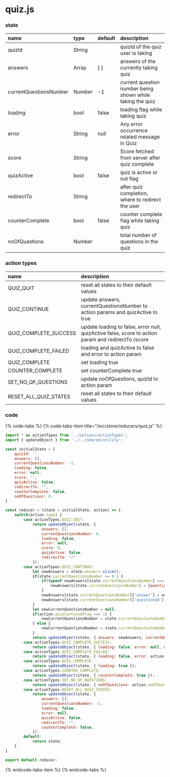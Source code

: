 # quiz.js

### state

| name | type | default | description |
| :--- | :--- | :--- | :--- |
| quizId | String |  | quizId of the quiz user is taking |
| answers | Array | \[ \] | answers of the currently taking quiz |
| currentQuestionsNumber | Number | -1 | current question number being shown while taking the quiz |
| loading | bool | false | loading flag while taking quiz |
| error | String | null | Any error occurrence related message in Quiz |
| score | String |  | Score fetched from server after quiz complete |
| quizActive | bool | false | quiz is active or not flag |
| redirectTo | String |  | after quiz completion, where to redirect the user |
| counterComplete | bool | false | counter complete flag while taking quiz |
| noOfQuestions | Number |  | total number of questions in the quiz |



### action types

| name | description |
| :--- | :--- |
| QUIZ\_QUIT | reset all states to their default values |
| QUIZ\_CONTINUE | update answers, currentQuestionsNumber to action params and quizActive to true |
| QUIZ\_COMPLETE\_SUCCESS | update loading to false, error null, quizActive false, score to action param and redirectTo /score |
| QUIZ\_COMPLETE\_FAILED | loading and quizActive to false and error to action param |
| QUIZ\_COMPLETE | set loading true |
| COUNTER\_COMPLETE | set counterComplete true |
| SET\_NO\_QF\_QUESTIONS | update noOfQuestions, quizId to action param |
| RESET\_ALL\_QUIZ\_STATES | reset all states to their default values |





### code

{% code-tabs %}
{% code-tabs-item title="/src/store/reducers/quiz.js" %}
```javascript
import * as actionTypes from '../actions/actionTypes';
import { updateObject } from '../../shared/utility';

const initialState = {
    quizId: '',
    answers: [],
    currentQuestionsNumber: -1,
    loading: false,
    error: null,
    score: '',
    quizActive: false,
    redirectTo: "",
    counterComplete: false,
    noOfQuestions: 0,
}

const reducer = (state = initialState, action) => {
    switch(action.type) {
        case actionTypes.QUIZ_QUIT:
            return updateObject(state, {
                answers: [],
                currentQuestionsNumber: 0,
                loading: false,
                error: null,
                score: 0,
                quizActive: false,
                redirectTo: "/"
            });
        case actionTypes.QUIZ_CONTINUE:
            let newAnswers = state.answers.slice();
            if(state.currentQuestionsNumber >= 0 ) {
                if(typeof newAnswers[state.currentQuestionsNumber] === "undefined") {
                    newAnswers[state.currentQuestionsNumber] = {questionId: '', answer: ''};
                }
                newAnswers[state.currentQuestionsNumber]['answer'] = action.answer;
                newAnswers[state.currentQuestionsNumber]['questionId'] = action.questionId;
            }
            let newCurrentQuestionsNumber = null;
            if(action.quizContinueFlag === 1) {
                newCurrentQuestionsNumber = state.currentQuestionsNumber + 1;
            } else {
                newCurrentQuestionsNumber = state.currentQuestionsNumber;
            }
            return updateObject(state, { answers: newAnswers, currentQuestionsNumber: newCurrentQuestionsNumber, quizActive: true });
        case actionTypes.QUIZ_COMPLETE_SUCCESS:
            return updateObject(state, { loading: false, error: null, quizActive: false, score: action.score, redirectTo: "/score"});
        case actionTypes.QUIZ_COMPLETE_FAILED:
            return updateObject(state, { loading: false, error: action.error, quizActive: false });
        case actionTypes.QUIZ_COMPLETE:
            return updateObject(state, { loading: true });
        case actionTypes.COUNTER_COMPLETE:
            return updateObject(state, { counterComplete: true });
        case actionTypes.SET_NO_QF_QUESTIONS:
            return updateObject(state, { noOfQuestions: action.noOfQuestions, quizId: action.quizId});
        case actionTypes.RESET_ALL_QUIZ_STATES:
            return updateObject(state, {
                answers: [],
                currentQuestionsNumber: -1,
                loading: false,
                error: null,
                quizActive: false,
                redirectTo: "",
                counterComplete: false,
            });
        default:
            return state;
    }
}

export default reducer;
```
{% endcode-tabs-item %}
{% endcode-tabs %}

